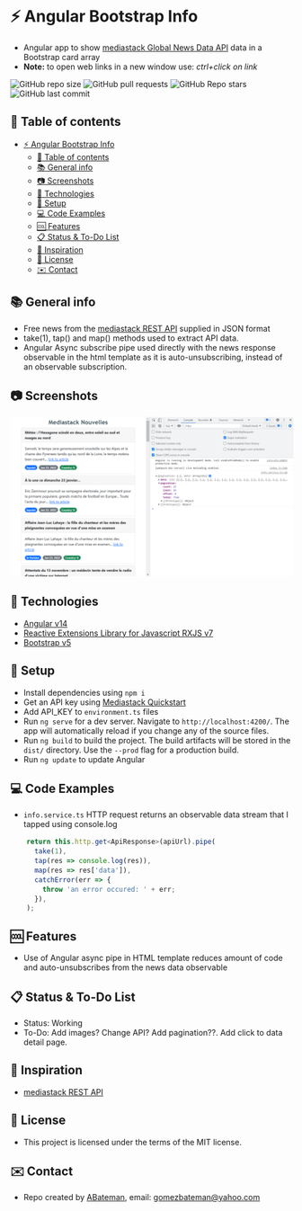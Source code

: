 # :zap: Angular Bootstrap Info

* Angular app to show [mediastack Global News Data API](https://mediastack.com) data in a Bootstrap card array
* **Note:** to open web links in a new window use: _ctrl+click on link_

![GitHub repo size](https://img.shields.io/github/repo-size/AndrewJBateman/angular-bootstrap-info?style=plastic)
![GitHub pull requests](https://img.shields.io/github/issues-pr/AndrewJBateman/angular-bootstrap-info?style=plastic)
![GitHub Repo stars](https://img.shields.io/github/stars/AndrewJBateman/angular-bootstrap-info?style=plastic)
![GitHub last commit](https://img.shields.io/github/last-commit/AndrewJBateman/angular-bootstrap-info?style=plastic)

## :page_facing_up: Table of contents

* [:zap: Angular Bootstrap Info](#zap-angular-bootstrap-info)
  * [:page_facing_up: Table of contents](#page_facing_up-table-of-contents)
  * [:books: General info](#books-general-info)
  * [:camera: Screenshots](#camera-screenshots)
  * [:signal_strength: Technologies](#signal_strength-technologies)
  * [:floppy_disk: Setup](#floppy_disk-setup)
  * [:computer: Code Examples](#computer-code-examples)
  * [:cool: Features](#cool-features)
  * [:clipboard: Status & To-Do List](#clipboard-status--to-do-list)
  * [:clap: Inspiration](#clap-inspiration)
  * [:file_folder: License](#file_folder-license)
  * [:envelope: Contact](#envelope-contact)

## :books: General info

* Free news from the [mediastack REST API](https://mediastack.com) supplied in JSON format
* take(1), tap() and map() methods used to extract API data.
* Angular Async subscribe pipe used directly with the news response observable in the html template as it is auto-unsubscribing, instead of an observable subscription.

## :camera: Screenshots

![Example screenshot](./imgs/news.png)

## :signal_strength: Technologies

* [Angular v14](https://angular.io/)
* [Reactive Extensions Library for Javascript RXJS v7](https://rxjs-dev.firebaseapp.com/)
* [Bootstrap v5](https://getbootstrap.com/docs/5.0/getting-started/introduction/)

## :floppy_disk: Setup

* Install dependencies using `npm i`
* Get an API key using [Mediastack Quickstart](https://mediastack.com/quickstart)
* Add API_KEY to `environment.ts` files
* Run `ng serve` for a dev server. Navigate to `http://localhost:4200/`. The app will automatically reload if you change any of the source files.
* Run `ng build` to build the project. The build artifacts will be stored in the `dist/` directory. Use the `--prod` flag for a production build.
* Run `ng update` to update Angular

## :computer: Code Examples

* `info.service.ts` HTTP request returns an observable data stream that I tapped using console.log

```typescript
    return this.http.get<ApiResponse>(apiUrl).pipe(
      take(1),
      tap(res => console.log(res)),
      map(res => res['data']),
      catchError(err => {
        throw 'an error occured: ' + err;
      }),
    );
```

## :cool: Features

* Use of Angular async pipe in HTML template reduces amount of code and auto-unsubscribes from the news data observable

## :clipboard: Status & To-Do List

* Status: Working
* To-Do: Add images? Change API? Add pagination??. Add click to data detail page.

## :clap: Inspiration

* [mediastack REST API](https://mediastack.com/documentation)

## :file_folder: License

* This project is licensed under the terms of the MIT license.

## :envelope: Contact

* Repo created by [ABateman](https://github.com/AndrewJBateman), email: gomezbateman@yahoo.com
